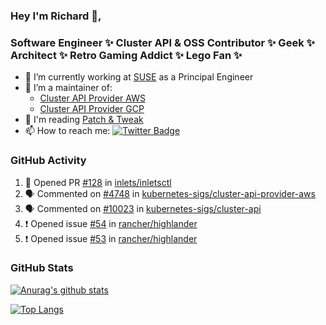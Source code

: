 ### Hey I'm Richard 👋, 

<h3 align="left">Software Engineer ✨ Cluster API & OSS Contributor ✨ Geek ✨ Architect ✨ Retro Gaming Addict ✨ Lego Fan ✨</h3>

- 🔭 I’m currently working at [SUSE](https://www.suse.com/) as a Principal Engineer
- 👯 I’m a maintainer of:
  -  [Cluster API Provider AWS](https://github.com/kubernetes-sigs/cluster-api-provider-aws)
  -  [Cluster API Provider GCP](https://github.com/kubernetes-sigs/cluster-api-provider-gcp)
- 💬 I'm reading [Patch & Tweak](https://bjooks.com/products/patch-tweak-exploring-modular-synthesis)
- 📫 How to reach me: [![Twitter Badge](https://img.shields.io/badge/-@fruit_case-00acee?style=flat&logo=Twitter&logoColor=white)](https://twitter.com/intent/follow?screen_name=fruit_case "Follow on Twitter")

### GitHub Activity 

<!--START_SECTION:activity-->
1. 💪 Opened PR [#128](https://github.com/inlets/inletsctl/pull/128) in [inlets/inletsctl](https://github.com/inlets/inletsctl)
2. 🗣 Commented on [#4748](https://github.com/kubernetes-sigs/cluster-api-provider-aws/pull/4748#issuecomment-1900230550) in [kubernetes-sigs/cluster-api-provider-aws](https://github.com/kubernetes-sigs/cluster-api-provider-aws)
3. 🗣 Commented on [#10023](https://github.com/kubernetes-sigs/cluster-api/issues/10023#issuecomment-1900162783) in [kubernetes-sigs/cluster-api](https://github.com/kubernetes-sigs/cluster-api)
4. ❗ Opened issue [#54](https://github.com/rancher/highlander/issues/54) in [rancher/highlander](https://github.com/rancher/highlander)
5. ❗ Opened issue [#53](https://github.com/rancher/highlander/issues/53) in [rancher/highlander](https://github.com/rancher/highlander)
<!--END_SECTION:activity-->

### GitHub Stats

[![Anurag's github stats](https://github-readme-stats.vercel.app/api?username=richardcase&count_private=true&show_icons=true)](https://github.com/anuraghazra/github-readme-stats)

[![Top Langs](https://github-readme-stats.vercel.app/api/top-langs/?username=richardcase&hide=html&layout=compact)](https://github.com/anuraghazra/github-readme-stats)
